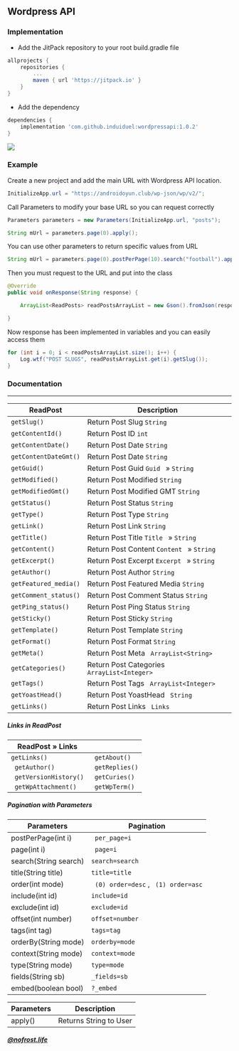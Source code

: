 ## Wordpress API
### Implementation
- Add the JitPack repository to your root build.gradle file

```gradle
allprojects {
	repositories {
		...
		maven { url 'https://jitpack.io' }
	}
}
```

- Add the dependency

```gradle
dependencies {
	implementation 'com.github.induiduel:wordpressapi:1.0.2'
}
```

[![](https://jitpack.io/v/induiduel/wordpressapi.svg)](https://jitpack.io/#induiduel/wordpressapi) 


### Example

Create a new project and  add the main URL with Wordpress API location.

```java
InitializeApp.url = "https://androidoyun.club/wp-json/wp/v2/";
```

Call Parameters to modify your base URL so you can request correctly

```java
Parameters parameters = new Parameters(InitializeApp.url, "posts");

String mUrl = parameters.page(0).apply();
```

You can use other parameters to return specific values from URL

```java
String mUrl = parameters.page(0).postPerPage(10).search("football").apply();
```

Then you must request to the URL and put into the class

```java
@Override
public void onResponse(String response) {

	ArrayList<ReadPosts> readPostsArrayList = new Gson().fromJson(response, new TypeToken<ArrayList<ReadPosts>>() {}.getType());

}
```
Now response has been implemented in variables and you can easily access them

```java
for (int i = 0; i < readPostsArrayList.size(); i++) {
	Log.wtf("POST SLUGS", readPostsArrayList.get(i).getSlug());
}
```



### Documentation


------------



| ReadPost  |     Description          |
| ------------- | ------------------------------ |
| `getSlug()`      | Return Post Slug     `String `    |
| `getContentId()`   | Return Post ID  `int `   |
| `getContentDate()`      | Return Post Date `String `     |
| `getContentDateGmt()`   | Return Post Date `String `     |
| `getGuid()`      | Return Post Guid     `Guid ` &raquo;   `String `  |
| `getModified()`   | Return Post Modified   `String `   |
| `getModifiedGmt()`      | Return Post Modified GMT  `String `     |
| `getStatus()`   | Return Post Status `String `     |
| `getType()`      | Return Post Type    `String `    |
| `getLink()`   | Return Post Link  `String `   |
| `getTitle()`      | Return Post Title `Title ` &raquo;   `String `    |
| `getContent()`   | Return Post Content `Content `   &raquo;   `String `    |
| `getExcerpt()`      | Return Post Excerpt     `Excerpt ` &raquo;   `String `  |
| `getAuthor()`   | Return Post Author   `String `   |
| `getFeatured_media()`      | Return Post Featured Media  `String `     |
| `getComment_status()`   | Return Post Comment Status `String `     |
| `getPing_status()`   | Return Post Ping Status   `String `   |
| `getSticky()`      | Return Post Sticky  `String `     |
| `getTemplate()`   | Return Post Template `String `     |
| `getFormat()`   | Return Post Format `String `     |
| `getMeta()`   | Return Post Meta ` ArrayList<String>`|
| `getCategories()`   | Return Post Categories  ` ArrayList<Integer>`   |
| `getTags()`   | Return Post  Tags ` ArrayList<Integer>`  |
| `getYoastHead()`   | Return Post YoastHead ` String`    |
| `getLinks()`   | Return Post  Links ` Links`   |


##### Links in ReadPost


| ReadPost &raquo; Links  |   |
| ------------- | ------------------------------ |
| `getLinks()`   |  ` getAbout()`   |
|` getAuthor()`   |` getReplies()`   |
|` getVersionHistory()`   |` getCuries()`   |
|` getWpAttachment()`   |` getWpTerm()`   |

##### Pagination with Parameters

| Parameters  | Pagination|
| ------------- | ------------------- |
| postPerPage(int i)  |  ` per_page=i`   |
| page(int i)   |  ` page=i`   |
| search(String search)   |  `search=search`   |
| title(String title)  |  `title=title`   |
| order(int mode)  | ` (0) order=desc` , ` (1) order=asc`    |
| include(int id)   |  `include=id`   |
| exclude(int id)  |  `exclude=id`   |
| offset(int number)   |  `offset=number`   |
| tags(int tag)   |  `tags=tag`   |
| orderBy(String mode)   |  `orderby=mode`   |
| context(String mode)  |  `context=mode`   |
| type(String mode)   |  `type=mode`   |
| fields(String sb)   |  `_fields=sb`   |
| embed(boolean bool)   |  `?_embed`   |

| Parameters  | Description |
| ------------- | ------------------- |
| apply()  |  Returns String to User  |






##### _[@nofrost.life](https://www.instagram.com/nofrost.life/)_
